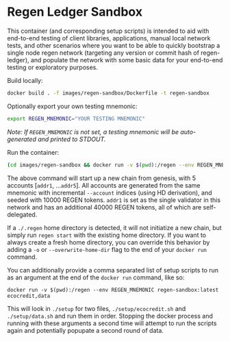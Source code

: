 # Regen Ledger Sandbox

This container (and corresponding setup scripts) is intended to aid with end-to-end testing of client libraries, applications, manual local network tests, and other scenarios where you want to be able to quickly bootstrap a single node regen network (targeting any version or commit hash of regen-ledger), and populate the network with some basic data for your end-to-end testing or exploratory purposes.


Build locally:
```sh
docker build . -f images/regen-sandbox/Dockerfile -t regen-sandbox
```

Optionally export your own testing mnemonic:
```sh
export REGEN_MNEMONIC="YOUR TESTING MNEMONIC"
```

*Note: If `REGEN_MNEMONIC` is not set, a testing mnemonic will be auto-generated and printed to STDOUT.*

Run the container:

```sh
(cd images/regen-sandbox && docker run -v $(pwd):/regen --env REGEN_MNEMONIC regen-sandbox:latest)
```

The above command will start up a new chain from genesis, with 5 accounts [`addr1`, ...`addr5`]. All accounts are generated from the same mnemonic with incremental `--account` indices (using HD derivation), and seeded with 10000 REGEN tokens. `addr1` is set as the single validator in this network and has an additional 40000 REGEN tokens, all of which are self-delegated.

If a `./.regen` home directory is detected, it will not initiatize a new chain, but simply run `regen start` with the existing home directory. If you want to always create a fresh home directory, you can override this behavior by adding a `-o` or `--overwrite-home-dir` flag to the end of your `docker run` command.

You can additionally provide a comma separated list of setup scripts to run as an argument at the end of the `docker run` command, like so:

```
docker run -v $(pwd):/regen --env REGEN_MNEMONIC regen-sandbox:latest ecocredit,data
```

This will look in `./setup` for two files, `./setup/ecocredit.sh` and `./setup/data.sh` and run them in order. Stopping the docker process and running with these arguments a second time will attempt to run the scripts again and potentially popupate a second round of data.
